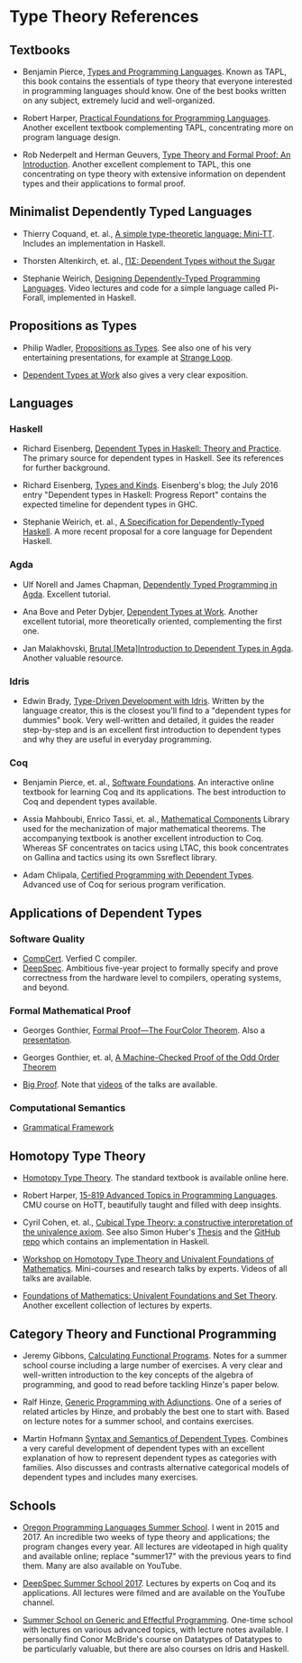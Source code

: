 # Type Theory References

## Textbooks

* Benjamin Pierce, [Types and Programming
  Languages](https://www.cis.upenn.edu/~bcpierce/tapl/).  Known as TAPL,
  this book contains the essentials of type theory that everyone
  interested in programming languages should know.  One of the best
  books written on any subject, extremely lucid and well-organized.

* Robert Harper, [Practical Foundations for Programming
  Languages](http://www.cs.cmu.edu/~rwh/pfpl.html).  Another excellent
  textbook complementing TAPL, concentrating more on program language
  design.

* Rob Nederpelt and Herman Geuvers, [Type Theory and Formal Proof: An
  Introduction](https://www.cambridge.org/core/books/type-theory-and-formal-proof/0472640AAD34E045C7F140B46A57A67C).
  Another excellent complement to TAPL, this one concentrating on type
  theory with extensive information on dependent types and their
  applications to formal proof.

## Minimalist Dependently Typed Languages

* Thierry Coquand, et. al., [A simple type-theoretic language:
  Mini-TT](http://www.cse.chalmers.se/~bengt/papers/GKminiTT.pdf).
  Includes an implementation in Haskell.

* Thorsten Altenkirch, et. al., [ΠΣ: Dependent Types without the Sugar](http://www.cs.nott.ac.uk/~psztxa/publ/pisigma-new.pdf)

* Stephanie Weirich, [Designing Dependently-Typed Programming
  Languages](https://www.cs.uoregon.edu/research/summerschool/summer14/curriculum.html).
  Video lectures and code for a simple language called Pi-Forall,
  implemented in Haskell.

## Propositions as Types

* Philip Wadler, [Propositions as
  Types](http://homepages.inf.ed.ac.uk/wadler/papers/propositions-as-types/propositions-as-types.pdf).
  See also one of his very entertaining presentations, for example at
  [Strange Loop](https://www.youtube.com/watch?v=IOiZatlZtGU).

* [Dependent Types at
  Work](http://www.cse.chalmers.se/~peterd/papers/DependentTypesAtWork.pdf)
  also gives a very clear exposition.

## Languages

### Haskell

* Richard Eisenberg, [Dependent Types in Haskell: Theory and
  Practice](http://cs.brynmawr.edu/~rae/papers/2016/thesis/eisenberg-thesis.pdf).
  The primary source for dependent types in Haskell.  See its
  references for further background.

* Richard Eisenberg, [Types and
  Kinds](https://typesandkinds.wordpress.com/).
  Eisenberg's blog; the July 2016 entry "Dependent types in Haskell:
  Progress Report" contains the expected timeline for dependent types
  in GHC.

* Stephanie Weirich, et. al., [A Specification for Dependently-Typed
  Haskell](https://www.seas.upenn.edu/~sweirich/papers/systemd-submission.pdf).
  A more recent proposal for a core language for Dependent Haskell.

### Agda

* Ulf Norell and James Chapman, [Dependently Typed Programming in
  Agda](http://www.cse.chalmers.se/~ulfn/papers/afp08/tutorial.pdf). Excellent tutorial.

* Ana Bove and Peter Dybjer, [Dependent Types at
  Work](http://www.cse.chalmers.se/~peterd/papers/DependentTypesAtWork.pdf).
  Another excellent tutorial, more theoretically oriented, complementing the first one. 

* Jan Malakhovski, [Brutal [Meta]Introduction to Dependent Types in
  Agda](http://oxij.org/note/BrutalDepTypes/).  Another valuable
  resource.

### Idris

* Edwin Brady, [Type-Driven Development with
  Idris](https://www.manning.com/books/type-driven-development-with-idris).
  Written by the language creator, this is the closest you'll find to
  a "dependent types for dummies" book.  Very well-written and
  detailed, it guides the reader step-by-step and is an
  excellent first introduction to dependent types and why they are
  useful in everyday programming.

### Coq

* Benjamin Pierce, et. al., [Software
  Foundations](https://softwarefoundations.cis.upenn.edu/draft/).
  An interactive online textbook for learning Coq and its
  applications. The best introduction to Coq and dependent types
  available.

* Assia Mahboubi, Enrico Tassi, et. al., [Mathematical
  Components](https://math-comp.github.io/mcb/) Library used for the
  mechanization of major mathematical theorems.  The accompanying
  textbook is another excellent introduction to Coq.  Whereas SF
  concentrates on tacics using LTAC, this book concentrates on Gallina
  and tactics using its own Ssreflect library.

* Adam Chlipala, [Certified Programming with Dependent
  Types](http://adam.chlipala.net/cpdt/). Advanced use of Coq for
  serious program verification.

## Applications of Dependent Types

### Software Quality

* [CompCert](http://compcert.inria.fr/).  Verfied C compiler.
* [DeepSpec](https://deepspec.org/main).  Ambitious five-year project
  to formally specify and prove correctness from the hardware level to
  compilers, operating systems, and beyond.

### Formal Mathematical Proof

* Georges Gonthier, [Formal Proof—The FourColor
  Theorem](http://www.ams.org/notices/200811/tx081101382p.pdf).  Also
  a [presentation](https://www.youtube.com/watch?v=yBXGdJw1xBI).

* Georges Gonthier, et. al, [A Machine-Checked Proof of the Odd Order
  Theorem](https://hal.inria.fr/hal-00816699/file/main.pdf)

* [Big Proof](https://www.newton.ac.uk/event/bpr).  Note that [videos](https://www.newton.ac.uk/event/bpr/seminars)
  of the talks are available.

### Computational Semantics

* [Grammatical Framework](http://www.grammaticalframework.org/)

## Homotopy Type Theory

* [Homotopy Type Theory](https://homotopytypetheory.org/). The
  standard textbook is available online here.

* Robert Harper, [15-819 Advanced Topics in Programming
  Languages](https://scs.hosted.panopto.com/Panopto/Pages/Sessions/List.aspx?#folderID="07756bb0-b872-4a4a-95b1-b77ad206dab3").
  CMU course on HoTT, beautifully taught and filled with deep insights.

* Cyril Cohen, et. al., [Cubical Type Theory: a constructive
  interpretation of the univalence
  axiom](https://www.math.ias.edu/~amortberg/papers/cubicaltt.pdf). See
  also Simon Huber's
  [Thesis](http://www.cse.chalmers.se/~simonhu/misc/thesis.pdf) and
  the [GitHub repo](https://github.com/mortberg/cubicaltt) which contains an
  implementation in Haskell.

* [Workshop on Homotopy Type Theory and Univalent Foundations of Mathematics](http://www.fields.utoronto.ca/activities/15-16/homotopy-type).
  Mini-courses and research talks by experts.  Videos of all talks are available.

* [Foundations of Mathematics: Univalent Foundations and Set Theory](http://fomus.weebly.com/talks-abstracts--videos.html).
  Another excellent collection of lectures by experts.

## Category Theory and Functional Programming

* Jeremy Gibbons, [Calculating Functional Programs](http://www.cs.ox.ac.uk/people/jeremy.gibbons/publications/acmmpc-calcfp.pdf).
  Notes for a summer school course including a large number of exercises.  A very clear and well-written introduction to the
  key concepts of the algebra of programming, and good to read before tackling Hinze's paper below.

* Ralf Hinze, [Generic Programming with
  Adjunctions](http://www.cs.ox.ac.uk/ralf.hinze/publications/LNCS-7470.pdf). One
  of a series of related articles by Hinze, and probably the best one
  to start with.  Based on lecture notes for a summer school, and
  contains exercises.

* Martin Hofmann [Syntax and Semantics of Dependent
  Types](https://www.tcs.ifi.lmu.de/mitarbeiter/martin-hofmann/pdfs/syntaxandsemanticsof-dependenttypes.pdf).
  Combines a very careful development of dependent types with an excellent explanation of how to represent
  dependent types as categories with families. Also discusses and contrasts alternative categorical models
  of dependent types and includes many exercises.

## Schools

* [Oregon Programming Languages Summer
  School](https://www.cs.uoregon.edu/research/summerschool/summer17/).
  I went in 2015 and 2017.  An incredible two weeks of
  type theory and applications; the program changes every year.  All
  lectures are videotaped in high quality and available online;
  replace "summer17" with the previous years to find them.  Many are
  also available on YouTube.

* [DeepSpec Summer School 2017](https://deepspec.org/event/dsss17/index.html).
  Lectures by experts on Coq and its applications.  All lectures were
  filmed and are available on the YouTube channel.

* [Summer School on Generic and Effectful Programming](https://www.cs.ox.ac.uk/projects/utgp/school/).
  One-time school with lectures on various advanced topics, with lecture notes available.
  I personally find Conor McBride's course on Datatypes of Datatypes to be particularly
  valuable, but there are also courses on Idris and Haskell.